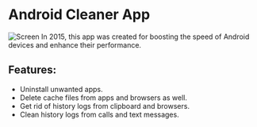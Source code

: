 # Android Cleaner App

![Screen](https://raw.githubusercontent.com/ReguloSarmiento/AndroidCleaner/master/cleanermaster.png)
In 2015, this app was created for boosting the speed of Android devices and enhance their performance.

## Features:
* Uninstall unwanted apps.
* Delete cache files from apps and browsers as well.
* Get rid of history logs from clipboard and browsers.
* Clean history logs from calls and text messages.
